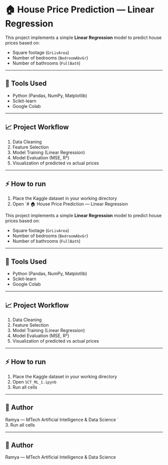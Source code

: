 # 🏠 House Price Prediction — Linear Regression

This project implements a simple **Linear Regression** model to predict house prices based on:
- Square footage (`GrLivArea`)
- Number of bedrooms (`BedroomAbvGr`)
- Number of bathrooms (`FullBath`)

---

## 🚀 Tools Used
- Python (Pandas, NumPy, Matplotlib)
- Scikit-learn
- Google Colab

---

## 📈 Project Workflow
1. Data Cleaning
2. Feature Selection
3. Model Training (Linear Regression)
4. Model Evaluation (MSE, R²)
5. Visualization of predicted vs actual prices

---

## ⚡ How to run
1. Place the Kaggle dataset in your working directory  
2. Open `# 🏠 House Price Prediction — Linear Regression

This project implements a simple **Linear Regression** model to predict house prices based on:
- Square footage (`GrLivArea`)
- Number of bedrooms (`BedroomAbvGr`)
- Number of bathrooms (`FullBath`)

---

## 🚀 Tools Used
- Python (Pandas, NumPy, Matplotlib)
- Scikit-learn
- Google Colab

---

## 📈 Project Workflow
1. Data Cleaning
2. Feature Selection
3. Model Training (Linear Regression)
4. Model Evaluation (MSE, R²)
5. Visualization of predicted vs actual prices

---

## ⚡ How to run
1. Place the Kaggle dataset in your working directory  
2. Open `SCT_ML_1.ipynb`  
3. Run all cells

---

## 📌 Author
Ramya — MTech Artificial Intelligence & Data Science
`  
3. Run all cells

---

## 📌 Author
Ramya — MTech Artificial Intelligence & Data Science
